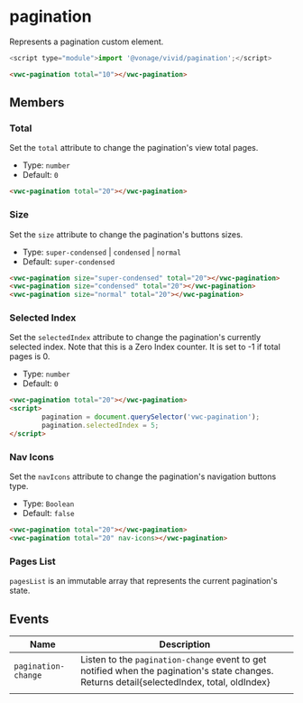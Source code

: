 # pagination

Represents a pagination custom element.

```js
<script type="module">import '@vonage/vivid/pagination';</script>
```

```html preview
<vwc-pagination total="10"></vwc-pagination>
```

## Members

### Total

Set the `total` attribute to change the pagination's view total pages.

- Type: `number`
- Default: `0`

```html preview
<vwc-pagination total="20"></vwc-pagination>
```

### Size

Set the `size` attribute to change the pagination's buttons sizes.

- Type: `super-condensed` | `condensed` | `normal`
- Default: `super-condensed`

```html preview blocks
<vwc-pagination size="super-condensed" total="20"></vwc-pagination>
<vwc-pagination size="condensed" total="20"></vwc-pagination>
<vwc-pagination size="normal" total="20"></vwc-pagination>
```

### Selected Index
Set the `selectedIndex` attribute to change the pagination's currently selected index. Note that this is a Zero Index counter. It is set to -1 if total pages is 0.

- Type: `number`
- Default: `0`

```html preview
<vwc-pagination total="20"></vwc-pagination>
<script>
		pagination = document.querySelector('vwc-pagination');
		pagination.selectedIndex = 5;
</script>
```

### Nav Icons

Set the `navIcons` attribute to change the pagination's navigation buttons type.

- Type: `Boolean`
- Default: `false`

```html preview blocks
<vwc-pagination total="20"></vwc-pagination>
<vwc-pagination total="20" nav-icons></vwc-pagination>
```

### Pages List
`pagesList` is an immutable array that represents the current pagination's state.

## Events

<vwc-elevation>

| Name                | Description                                                                                                                                 |
| ------------------- | ------------------------------------------------------------------------------------------------------------------------------------------- |
| `pagination-change` | Listen to the `pagination-change` event to get notified when the pagination's state changes. Returns detail{selectedIndex, total, oldIndex} |
|                     |


</vwc-elevation>